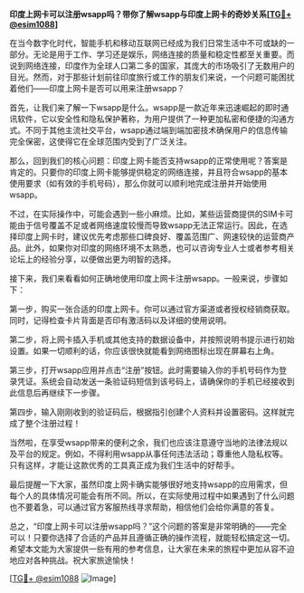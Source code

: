 **印度上网卡可以注册wsapp吗？带你了解wsapp与印度上网卡的奇妙关系[[TG💪+ @esim1088](https://t.me/s/esim1088)]**

在当今数字化时代，智能手机和移动互联网已经成为我们日常生活中不可或缺的一部分。无论是用于工作、学习还是娱乐，网络连接的质量和稳定性都至关重要。而说到网络连接，印度作为全球人口第二多的国家，其庞大的市场吸引了无数用户的目光。然而，对于那些计划前往印度旅行或工作的朋友们来说，一个问题可能困扰着他们——印度上网卡是否可以用来注册wsapp？

首先，让我们来了解一下wsapp是什么。wsapp是一款近年来迅速崛起的即时通讯软件，它以安全性和隐私保护著称，为用户提供了一种更加私密和便捷的沟通方式。不同于其他主流社交平台，wsapp通过端到端加密技术确保用户的信息传输完全保密，这使得它在全球范围内受到了广泛关注。

那么，回到我们的核心问题：印度上网卡能否支持wsapp的正常使用呢？答案是肯定的。只要你的印度上网卡能够提供稳定的网络连接，并且符合wsapp的基本使用要求（如有效的手机号码），那么你就可以顺利地完成注册并开始使用wsapp。

不过，在实际操作中，可能会遇到一些小麻烦。比如，某些运营商提供的SIM卡可能由于信号覆盖不足或者网络速度较慢而导致wsapp无法正常运行。因此，在选择印度上网卡时，建议优先考虑那些口碑良好、覆盖范围广、网速较快的运营商产品。此外，如果你对印度的网络环境不太熟悉，也可以咨询专业人士或者参考相关论坛上的经验分享，以便做出更为明智的选择。

接下来，我们来看看如何正确地使用印度上网卡注册wsapp。一般来说，步骤如下：

第一步，购买一张合适的印度上网卡。你可以通过官方渠道或者授权经销商获取。同时，记得检查卡片背面是否印有激活码以及详细的使用说明。

第二步，将上网卡插入手机或其他支持的数据设备中，并按照说明书提示进行初始设置。如果一切顺利的话，你应该很快就能看到网络图标出现在屏幕右上角。

第三步，打开wsapp应用并点击“注册”按钮。此时需要输入你的手机号码作为登录凭证。系统会自动发送一条验证码短信到该号码上，请确保你的手机已经接收到此信息后再继续下一步骤。

第四步，输入刚刚收到的验证码后，根据指引创建个人资料并设置密码。这样就完成了整个注册过程！

当然啦，在享受wsapp带来的便利之余，我们也应该注意遵守当地的法律法规以及平台的规定。例如，不得利用wsapp从事任何违法活动；尊重他人隐私权等。只有这样，才能让这款优秀的工具真正成为我们生活中的好帮手。

最后提醒一下大家，虽然印度上网卡确实能够很好地支持wsapp的应用需求，但每个人的具体情况可能会有所不同。所以，在实际使用过程中如果遇到了什么问题也不要着急，可以通过官方客服热线寻求帮助，相信他们会给你满意的答复。

总之，“印度上网卡可以注册wsapp吗？”这个问题的答案是非常明确的——完全可以！只要你选择了合适的产品并且遵循正确的操作流程，就能轻松搞定这一切。希望本文能为大家提供一些有用的参考信息，让大家在未来的旅程中更加从容不迫地应对各种挑战。祝大家旅途愉快！

[[TG💪+ @esim1088](https://t.me/s/esim1088) ![Image](https://i.postimg.cc/4NQfJmqS/Snipaste-2025-05-13-00-14-12.png)]